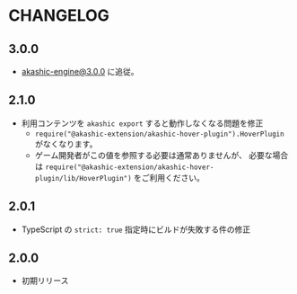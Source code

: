 # CHANGELOG

## 3.0.0
* akashic-engine@3.0.0 に追従。

## 2.1.0
* 利用コンテンツを `akashic export` すると動作しなくなる問題を修正
  * `require("@akashic-extension/akashic-hover-plugin").HoverPlugin` がなくなります。
  * ゲーム開発者がこの値を参照する必要は通常ありませんが、
    必要な場合は `require("@akashic-extension/akashic-hover-plugin/lib/HoverPlugin")` をご利用ください。

## 2.0.1
* TypeScript の `strict: true` 指定時にビルドが失敗する件の修正

## 2.0.0
* 初期リリース
